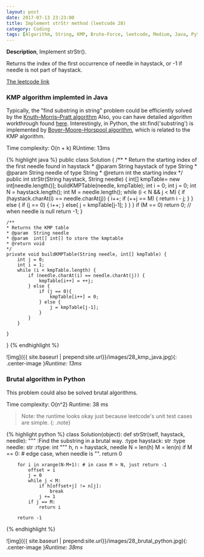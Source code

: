 ```yaml
---
layout: post
date: 2017-07-13 23:23:00
title: Implement strStr method (leetcode 28)
category: Coding
tags: [Algorithm, String, KMP, Brute-Force, leetcode, Medium, Java, Python, Boyer–Moore–Horspool algorithm]
---
```


**Description**,
Implement strStr().

Returns the index of the first occurrence of needle in haystack, or -1 if needle is not part of haystack.

[The leetcode link](https://leetcode.com/problems/implement-strstr/#/description)

### KMP algorithm implemted in Java
Typically, the "find substring in string" problem could be efficiently solved by the [Knuth–Morris–Pratt algorithm](https://en.wikipedia.org/wiki/Knuth%E2%80%93Morris%E2%80%93Pratt_algorithm)
Also, you can have detailed algorithm workthrough found [here](http://www.geeksforgeeks.org/searching-for-patterns-set-2-kmp-algorithm/).
Interestingly, in Python, the str.find('substring') is implemented by [Boyer–Moore–Horspool algorithm](https://en.wikipedia.org/wiki/Boyer%E2%80%93Moore%E2%80%93Horspool_algorithm), which is related to the KMP algorithm.

Time complexity: O(n + k)
RUntime: 13ms

{% highlight java %}
public class Solution {
    /**
    * Return the starting index of the first needle found in haystack
    * @param  String haystack of type String
    * @param  String needle of type String
    * @return int the starting index 
    */
    public int strStr(String haystack, String needle) {
        int[] kmpTable= new int[needle.length()];
        buildKMPTable(needle, kmpTable);
        int i = 0;
        int j = 0;
        int N = haystack.length();
        int M = needle.length();
        while (i < N && j < M) {
            if (haystack.charAt(i) == needle.charAt(j)) {
                i++;
                if (++j == M) {
                   return i - j;
                } 
            } else {
                if (j == 0) {
                    i++;
                }
                else{
                    j = kmpTable[j-1];
                }
            } 
        }
        if (M == 0)   return 0; // when needle is null
        return -1;
    }
    
    /**
    * Returns the KMP table
    * @param  String needle
    * @param  int[] int[] to store the kmptable
    * @return void
    */
    private void buildKMPTable(String needle, int[] kmpTable) {
        int j = 0;
        int i = 1;
        while (i < kmpTable.length) {
            if (needle.charAt(i) == needle.charAt(j)) {
                kmpTable[i++] = ++j;
            } else {
                if (j == 0){
                    kmpTable[i++] = 0;
                } else {
                    j = kmpTable[j-1];
                }
            }
        }
        
    }
}
{% endhighlight %}

![img]({{ site.baseurl | prepend:site.url}}/images/28_kmp_java.jpg){: .center-image }*Runtime: 13ms*

### Brutal algorithm in Python
This problem could also be solved brutal algorithms.

Time complexity: O(n^2)
Runtime: 38 ms
>Note: the runtime looks okay just because leetcode's unit test cases are simple.
{: .note}

{% highlight python %}
class Solution(object):
    def strStr(self, haystack, needle):
        """
        :Find the substring in a brutal way.
        :type haystack: str
        :type needle: str
        :rtype: int
        """
        h, n = haystack, needle
        N = len(h)
        M = len(n)
        if M == 0: # edge case, when needle is "".
            return 0
        
        for i in xrange(N-M+1): # in case M > N, just return -1
            offset = i
            j = 0
            while j < M:
                if h[offset+j] != n[j]:
                    break
                j += 1
            if j == M:
                return i
            
        return -1
{% endhighlight %}

![img]({{ site.baseurl | prepend:site.url}}/images/28_brutal_python.jpg){: .center-image }*Runtime: 38ms*




